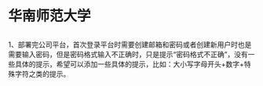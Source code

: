 # 华南师范大学
##
1、部署完公司平台，首次登录平台时需要创建邮箱和密码或者创建新用户时也是需要输入密码，但是密码格式输入不正确时，只是提示“密码格式不正确”，没有一些具体的提示，希望可以添加一些具体的提示，比如：大小写字母开头+数字+特殊字符之类的提示。
